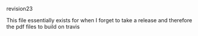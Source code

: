 revision23

This file essentially exists for when I forget to take a release and therefore the pdf files to build on travis